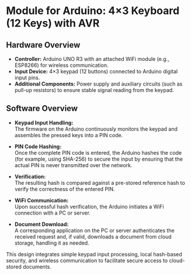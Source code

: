 # Module for Arduino: 4×3 Keyboard (12 Keys) with AVR

## Hardware Overview

- **Controller:** Arduino UNO R3 with an attached WiFi module (e.g., ESP8266) for wireless communication.
- **Input Device:** 4×3 keypad (12 buttons) connected to Arduino digital input pins.
- **Additional Components:** Power supply and auxiliary circuits (such as pull-up resistors) to ensure stable signal reading from the keypad.

## Software Overview

- **Keypad Input Handling:**  
  The firmware on the Arduino continuously monitors the keypad and assembles the pressed keys into a PIN code.

- **PIN Code Hashing:**  
  Once the complete PIN code is entered, the Arduino hashes the code (for example, using SHA-256) to secure the input by ensuring that the actual PIN is never transmitted over the network.

- **Verification:**  
  The resulting hash is compared against a pre-stored reference hash to verify the correctness of the entered PIN.

- **WiFi Communication:**  
  Upon successful hash verification, the Arduino initiates a WiFi connection with a PC or server.

- **Document Download:**  
  A corresponding application on the PC or server authenticates the received request and, if valid, downloads a document from cloud storage, handling it as needed.

This design integrates simple keypad input processing, local hash-based security, and wireless communication to facilitate secure access to cloud-stored documents.

